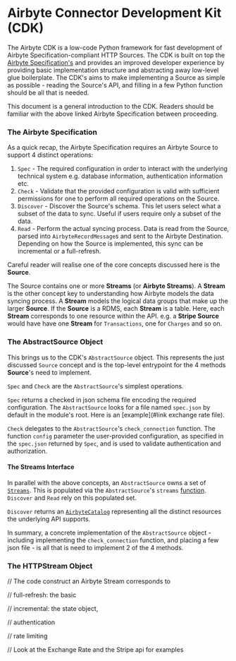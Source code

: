 # Airbyte Connector Development Kit (CDK)

The Airbyte CDK is a low-code Python framework for fast development of Airbyte Specification-compliant
HTTP Sources. The CDK is built on top the [Airbyte Specification's](https://docs.airbyte.io/architecture/airbyte-specification)
and provides an improved developer experience by providing basic implementation structure and abstracting away
low-level glue boilerplate. The CDK's aims to make implementing a Source as simple as possible -
reading the Source's API, and filling in a few Python function should be all that is needed.

This document is a general introduction to the CDK. Readers should be familiar with the above linked Airbyte
Specification between proceeding.

### The Airbyte Specification
As a quick recap, the Airbyte Specification requires an Airbyte Source to support 4 distinct operations:
1. `Spec` - The required configuration in order to interact with the underlying technical system e.g. database
   information, authentication information etc.
2. `Check` - Validate that the provided configuration is valid with sufficient permissions for one to perform all
   required operations on the Source.
3. `Discover` - Discover the Source's schema. This let users select what a subset of the data to sync. Useful
   if users require only a subset of the data.
4. `Read` - Perform the actual syncing process. Data is read from the Source, parsed into `AirbyteRecordMessage`s
   and sent to the Airbyte Destination. Depending on how the Source is implemented, this sync can be incremental
   or a full-refresh.
   
Careful reader will realise one of the core concepts discussed here is the __Source__.

The Source contains one or more __Streams__ (or __Airbyte Streams__). A __Stream__ is the other concept key to
understanding how Airbyte models the data syncing process. A __Stream__ models the logical data groups that make
up the larger __Source__. If the __Source__ is a RDMS, each __Stream__ is a table. Here, each __Stream__ corresponds
to one resource within the API. e.g. a __Stripe Source__ would have have one __Stream__ for `Transactions`, one
for `Charges` and so on.

### The AbstractSource Object
This brings us to the CDK's `AbstractSource` object. This represents the just discussed `Source` concept and is
the top-level entrypoint for the 4 methods __Source__'s need to implement.

`Spec` and `Check` are the `AbstractSource`'s simplest operations.

`Spec` returns a checked in json schema file encoding the required configuration. The `AbstractSource` looks for
a file named `spec.json` by default in the module's root. Here is an [example](#link exchange rate file).

`Check` delegates to the `AbstractSource`'s `check_connection` function. The function `config` parameter
the user-provided configuration, as specified in the `spec.json` returned by `Spec`, and is used to validate
authentication and authorization.

#### The Streams Interface
In parallel with the above concepts, an `AbstractSource` owns a set of [`Streams`](). This is populated via
the `AbstractSource`'s `streams` [function](). `Discover` and `Read` rely on this populated set.

`Discover` returns an [`AirbyteCatalog`]() representing all the distinct resources the underlying API supports.

In summary, a concrete implementation of the `AbstractSource` object - including implementing the `check_connection`
function, and placing a few json file - is all that is need to implement 2 of the 4 methods.

### The HTTPStream Object

// The code construct an Airbyte Stream corresponds to

// full-refresh: the basic

// incremental: the state object,


// authentication

// rate limiting

// Look at the Exchange Rate and the Stripe api for examples

